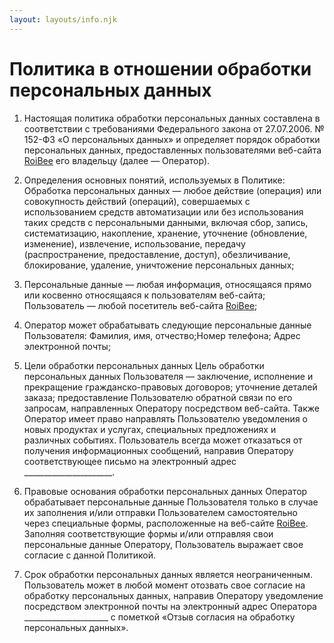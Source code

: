 ```yaml
---
layout: layouts/info.njk
---
```


# Политика в отношении обработки персональных данных

1. Настоящая политика обработки персональных данных составлена в соответствии с требованиями Федерального закона от 27.07.2006. № 152-ФЗ «О персональных данных» и определяет порядок обработки персональных данных, предоставленных пользователями веб-сайта [RoiBee](https://roibee.ru) его владельцу (далее — Оператор).

2. Определения основных понятий, используемых в Политике:
Обработка персональных данных — любое действие (операция) или совокупность действий (операций), совершаемых с использованием средств автоматизации или без использования таких средств с персональными данными, включая сбор, запись, систематизацию, накопление, хранение, уточнение (обновление, изменение), извлечение, использование, передачу (распространение, предоставление, доступ), обезличивание, блокирование, удаление, уничтожение персональных данных;

3. Персональные данные — любая информация, относящаяся прямо или косвенно относящаяся к пользователям веб-сайта;
Пользователь — любой посетитель веб-сайта [RoiBee](https://roibee.ru);

4. Оператор может обрабатывать следующие персональные данные Пользователя:
Фамилия, имя, отчество;Номер телефона;
Адрес электронной почты;

5. Цели обработки персональных данных
Цель обработки персональных данных Пользователя — заключение, исполнение и прекращение гражданско-правовых договоров; уточнение деталей заказа; предоставление Пользователю обратной связи по его запросам, направленных Оператору посредством веб-сайта.
Также Оператор имеет право направлять Пользователю уведомления о новых продуктах и услугах, специальных предложениях и различных событиях. Пользователь всегда может отказаться от получения информационных сообщений, направив Оператору соответствующее письмо на электронный адрес ______________________.

6. Правовые основания обработки персональных данных
Оператор обрабатывает персональные данные Пользователя только в случае их заполнения и/или отправки Пользователем самостоятельно через специальные формы, расположенные на веб-сайте [RoiBee](https://roibee.ru). Заполняя соответствующие формы и/или отправляя свои персональные данные Оператору, Пользователь выражает свое согласие с данной Политикой.

7. Срок обработки персональных данных является неограниченным. Пользователь может в любой момент отозвать свое согласие на обработку персональных данных, направив Оператору уведомление посредством электронной почты на электронный адрес Оператора _____________________ с пометкой «Отзыв согласия на обработку персональных данных».